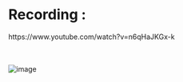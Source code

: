 <H1>Recording : </H1> https://www.youtube.com/watch?v=n6qHaJKGx-k
            
<br><br>
![image](https://github.com/user-attachments/assets/f3a0718f-9c1b-459f-bdd4-3a6978942856)
